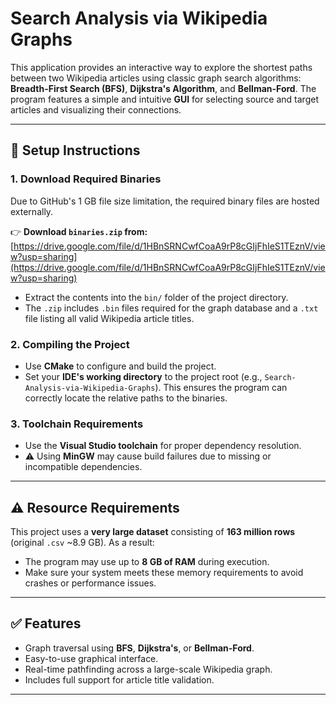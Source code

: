 # **Search Analysis via Wikipedia Graphs**

This application provides an interactive way to explore the shortest paths between two Wikipedia articles using classic graph search algorithms: **Breadth-First Search (BFS)**, **Dijkstra's Algorithm**, and **Bellman-Ford**. The program features a simple and intuitive **GUI** for selecting source and target articles and visualizing their connections.

---

## 🔧 **Setup Instructions**

### 1. **Download Required Binaries**

Due to GitHub's 1 GB file size limitation, the required binary files are hosted externally.

👉 **Download `binaries.zip` from:**
[https://drive.google.com/file/d/1HBnSRNCwfCoaA9rP8cGIjFhIeS1TEznV/view?usp=sharing](https://drive.google.com/file/d/1HBnSRNCwfCoaA9rP8cGIjFhIeS1TEznV/view?usp=sharing)

* Extract the contents into the `bin/` folder of the project directory.
* The `.zip` includes `.bin` files required for the graph database and a `.txt` file listing all valid Wikipedia article titles.

### 2. **Compiling the Project**

* Use **CMake** to configure and build the project.
* Set your **IDE's working directory** to the project root (e.g., `Search-Analysis-via-Wikipedia-Graphs`).
  This ensures the program can correctly locate the relative paths to the binaries.

### 3. **Toolchain Requirements**

* Use the **Visual Studio toolchain** for proper dependency resolution.
* ⚠️ Using **MinGW** may cause build failures due to missing or incompatible dependencies.

---

## ⚠️ **Resource Requirements**

This project uses a **very large dataset** consisting of **163 million rows** (original `.csv` \~8.9 GB). As a result:

* The program may use up to **8 GB of RAM** during execution.
* Make sure your system meets these memory requirements to avoid crashes or performance issues.

---

## ✅ **Features**

* Graph traversal using **BFS**, **Dijkstra's**, or **Bellman-Ford**.
* Easy-to-use graphical interface.
* Real-time pathfinding across a large-scale Wikipedia graph.
* Includes full support for article title validation.

---
